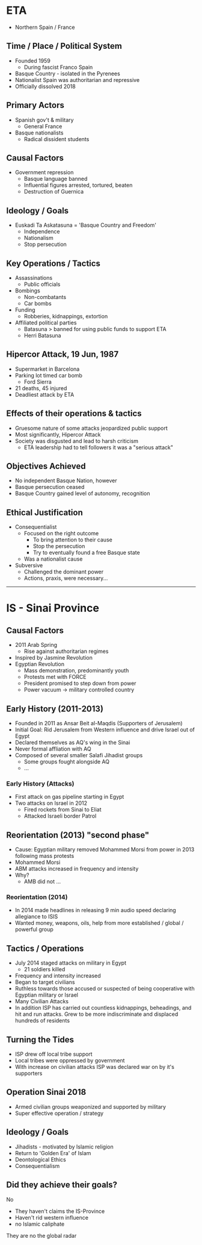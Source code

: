 # ETA
- Northern Spain / France

## Time / Place / Political  System
- Founded 1959
	- During fascist Franco Spain
- Basque Country - isolated in the Pyrenees
- Nationalist Spain was authoritarian and repressive
- Officially dissolved 2018

## Primary Actors
- Spanish gov't & military
	- General France
- Basque nationalists
	- Radical dissident students

## Causal Factors
- Government repression
	- Basque language banned 
	- Influential figures arrested, tortured, beaten
	- Destruction of Guernica

## Ideology / Goals
- Euskadi Ta Askatasuna = 'Basque Country and Freedom'
	- Independence
	- Nationalism
	- Stop persecution

## Key Operations / Tactics
- Assassinations
	- Public officials
- Bombings
	- Non-combatants
	- Car bombs
- Funding
	- Robberies, kidnappings, extortion
- Affiliated political parties
	- Batasuna > banned for using public funds to support ETA
	- Herri Batasuna

## Hipercor Attack, 19 Jun, 1987
- Supermarket in Barcelona
- Parking lot timed car bomb
	- Ford Sierra
- 21 deaths, 45 injured
- Deadliest attack by ETA

## Effects of their operations & tactics
- Gruesome nature of some attacks jeopardized public support
- Most significantly, Hipercor Attack
- Society was disgusted and lead to harsh criticism
	- ETA leadership had to tell followers it was a "serious attack"

## Objectives Achieved
- No independent Basque Nation, however
- Basque persecution ceased
- Basque Country gained level of autonomy, recognition

## Ethical Justification
- Consequentialist
	- Focused on the right outcome
		- To bring attention to their cause
		- Stop the persecution
		- Try to eventually found a free Basque state
	- Was a nationalist cause
- Subversive
	- Challenged the dominant power
	- Actions, praxis, were necessary...

---

# IS - Sinai Province

## Causal Factors
- 2011 Arab Spring
	- Rise against authoritarian regimes
- Inspired by Jasmine Revolution
- Egyptian Revolution
	- Mass demonstration, predominantly youth
	- Protests met with FORCE
	- President promised to step down from power
	- Power vacuum -> military controlled country

## Early History (2011-2013)
- Founded in 2011 as Ansar Beit al-Maqdis (Supporters of Jerusalem)
- Initial Goal: Rid Jerusalem from Western influence and drive Israel out of Egypt
- Declared themselves as AQ's wing in the Sinai
- Never formal affliation with AQ
- Composed of several smaller Salafi Jihadist groups
	- Some groups fought alongside AQ
	- ...

### Early History (Attacks)
- First attack on gas pipeline starting in Egypt 
- Two attacks on Israel in 2012
	- Fired rockets from Sinai to Eliat 
	- Attacked Israeli border Patrol

## Reorientation (2013) "second phase"
- Cause: Egyptian military removed Mohammed Morsi from power in 2013 following mass protests
- Mohammed Morsi
- ABM attacks increased in frequency and intensity
- Why?
	- AMB did not ...


### Reorientation (2014)
- In 2014 made headlines in releasing 9 min audio speed declaring allegiance to ISIS
- Wanted money, weapons, oils, help from more established / global / powerful group

## Tactics / Operations
- July 2014 staged attacks on military in Egypt
	- 21 soldiers killed
- Frequency and intensity increased
- Began to target civilians
- Ruthless towards those accused or suspected of being cooperative with Egyptian military or Israel
- Many Civilian Attacks
- In addition ISP has carried out countless kidnappings, beheadings, and hit and run attacks. Grew to be more indiscriminate and displaced hundreds of residents

## Turning the Tides
- ISP drew off local tribe support
- Local tribes were oppressed by government
- With increase on civilian attacks ISP was declared war on by it's supporters

## Operation Sinai 2018
- Armed civilian groups weaponized and supported by military
- Super effective operation / strategy

## Ideology / Goals
- Jihadists - motivated by Islamic religion
- Return to 'Golden Era' of Islam
- Deontological Ethics
- Consequentialism

## Did they achieve their goals?
No
- They haven't claims the IS-Province
- Haven't rid western influence
- no Islamic caliphate

They are no the global radar